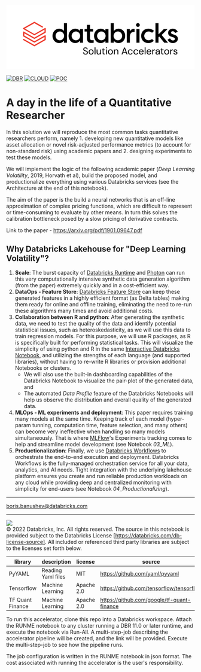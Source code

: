 <img src=https://raw.githubusercontent.com/databricks-industry-solutions/.github/main/profile/solacc_logo.png width="600px">

[![DBR](https://img.shields.io/badge/DBR-10.4ML-red?logo=databricks&style=for-the-badge)](https://docs.databricks.com/release-notes/runtime/10.4ml.html)
[![CLOUD](https://img.shields.io/badge/CLOUD-ALL-blue?logo=googlecloud&style=for-the-badge)](https://cloud.google.com/databricks)
[![POC](https://img.shields.io/badge/POC-10_days-green?style=for-the-badge)](https://databricks.com/try-databricks)

# A day in the life of a Quantitative Researcher

In this solution we will reproduce the most common tasks quantitative researchers perform, namely 1. developing new quantitative models like asset allocation or novel risk-adjusted performance metrics (to account for non-standard risk) using academic papers and 2. designing experiments to test these models.

We will implement the logic of the following academic paper (_Deep Learning Volatility_, 2019, Horvath et al), build the proposed model, and productionalize everything using various Databricks services (see the Architecture at the end of this notebook).

The aim of the paper is the build a neural networks that is an off-line approximation of complex pricing functions, which are difficult to represent or time-consuming to evaluate by other means. In turn this solves the calibration bottleneck posed by a slow pricing of derivative contracts.

Link to the paper - https://arxiv.org/pdf/1901.09647.pdf

## Why Databricks Lakehouse for "Deep Learning Volatility"?

1. **Scale**: The burst capacity of [Databricks Runtime](https://docs.databricks.com/runtime/mlruntime.html) and [Photon](https://www.databricks.com/product/photon) can run this very computationally intensive synthetic data generation algorithm (from the paper) extremely quickly and in a cost-efficient way.
2. **DataOps - Feature Store**: [Databricks Feature Store](https://databricks.com/blog/2022/04/29/announcing-general-availability-of-databricks-feature-store.html) can keep these generated features in a highly efficient format (as Delta tables) making them ready for online and offline training, eliminating the need to re-run these algorithms many times and avoid additional costs.
3. **Collaboration between R and python**: After generating the synthetic data, we need to test the quality of the data and identify potential statistical issues, such as heteroskedasticity, as we will use this data to train regression models. For this purpose, we will use R packages, as R is specifically built for performing statistical tasks. This will visualize the simplicity of using python and R in the same [Interactive Databricks Notebook](https://databricks.com/product/collaborative-notebooks), and utilizing the strengths of each language (and supported libraries), without having to re-write R libraries or provision additional Notebooks or clusters.
    - We will also use the built-in dashboarding capabilities of the Databricks Notebook to visualize the pair-plot of the generated data, and
    - The automated *Data Profile* feature of the Databricks Notebooks will help us observe the distribution and overall quality of the generated data.
4. **MLOps - ML experiments and deployment**: This paper requires training many models at the same time. Keeping track of each model (hyper-param tunning, computation time, feature selection, and many others) can become very ineffective when handling so many models simultaneously. That is where [MLFlow](https://databricks.com/product/managed-mlflow)'s Experiments tracking comes to help and streamline model development (see Notebook *03_ML*).
5. **Productionalization**: Finally, we use [Databricks Workflows](https://databricks.com/blog/2022/05/10/introducing-databricks-workflows.html) to orchestrate the end-to-end execution and deployment. Databricks Workflows is the fully-managed orchestration service for all your data, analytics, and AI needs. Tight integration with the underlying lakehouse platform ensures you create and run reliable production workloads on any cloud while providing deep and centralized monitoring with simplicity for end-users (see Notebook *04_Productionalizing*).


___
<boris.banushev@databricks.com>

___


<img src='https://bbb-databricks-demo-assets.s3.amazonaws.com/IV_arch.png' style="float: left" width="1250px" />

___

&copy; 2022 Databricks, Inc. All rights reserved. The source in this notebook is provided subject to the Databricks License [https://databricks.com/db-license-source].  All included or referenced third party libraries are subject to the licenses set forth below.

| library                                | description             | license    | source                                              |
|----------------------------------------|-------------------------|------------|-----------------------------------------------------|
| PyYAML                                 | Reading Yaml files      | MIT        | https://github.com/yaml/pyyaml                      |
| Tensorflow                             | Machine Learning        | Apache 2.0 | https://github.com/tensorflow/tensorflow            |
| TF Quant Finance                       | Machine Learning        | Apache 2.0 | https://github.com/google/tf-quant-finance          |

To run this accelerator, clone this repo into a Databricks workspace. Attach the RUNME notebook to any cluster running a DBR 11.0 or later runtime, and execute the notebook via Run-All. A multi-step-job describing the accelerator pipeline will be created, and the link will be provided. Execute the multi-step-job to see how the pipeline runs.

The job configuration is written in the RUNME notebook in json format. The cost associated with running the accelerator is the user's responsibility.
